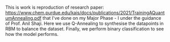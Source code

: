 This is work is reproduction of research paper: https://www.chem.purdue.edu/kais/docs/publications/2021/TrainingAQuantumAnnealing.pdf that I've done on my Major Phase - I under the guidance of Prof. Anil Shaji.
Here we use Q-Annealing to synthesise the datapoints in RBM to balance the dataset.
Finally, we perform binary classification to see how the model performs.
